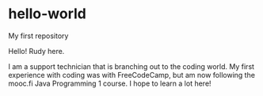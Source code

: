 # hello-world
My first repository

Hello! Rudy here.

I am a support technician that is branching out to the coding world. 
My first experience with coding was with FreeCodeCamp, but am now following the mooc.fi Java Programming 1 course.
I hope to learn a lot here!

